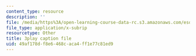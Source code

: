 ```yaml
---
content_type: resource
description: ''
file: /media/https%3A/open-learning-course-data-rc.s3.amazonaws.com/esd-290-special-topics-in-supply-chain-management-spring-2005/49af178df8e6468caca4ff1e77c81ed9_KIkTU03nGxc.srt
file_type: application/x-subrip
resourcetype: Other
title: 3play caption file
uid: 49af178d-f8e6-468c-aca4-ff1e77c81ed9
---
```

